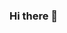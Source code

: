 ### Hi there 👋

<!--
**BujelGrammer/BujelGrammer** is a ✨ _special_ ✨ repository because its `README.md` (this file) appears on your GitHub profile.

Here are some ideas to get you started:

- 🔭 I’m currently no work
- 🌱 I’m currently learning all
- 👯 I’m looking to collaborate on all
- 🤔 I’m looking for help with all
- 💬 Ask me about all
- 📫 How to reach me: don't say all
- 😄 Pronouns: i don't know
- ⚡ Fun fact: i stupid
-->
